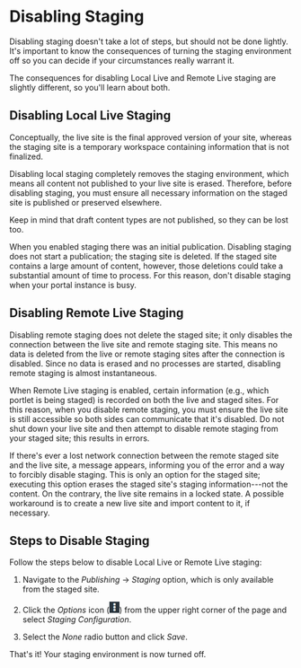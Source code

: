 # Disabling Staging [](id=disabling-staging)

Disabling staging doesn't take a lot of steps, but should not be done lightly.
It's important to know the consequences of turning the staging environment off
so you can decide if your circumstances really warrant it.

The consequences for disabling Local Live and Remote Live staging are slightly
different, so you'll learn about both.

## Disabling Local Live Staging [](id=disabling-local-live-staging)

Conceptually, the live site is the final approved version of your site, whereas
the staging site is a temporary workspace containing information that is not
finalized.

Disabling local staging completely removes the staging environment, which means
all content not published to your live site is erased. Therefore, before
disabling staging, you must ensure all necessary information on the staged site
is published or preserved elsewhere.

Keep in mind that draft content types are not published, so they can be lost
too.

When you enabled staging there was an initial publication. Disabling staging
does not start a publication; the staging site is deleted. If the staged site
contains a large amount of content, however, those deletions could take
a substantial amount of time to process. For this reason, don't disable staging
when your portal instance is busy.

## Disabling Remote Live Staging [](id=disabling-remote-live-staging)

Disabling remote staging does not delete the staged site; it only disables the
connection between the live site and remote staging site. This means no data is
deleted from the live or remote staging sites after the connection is disabled.
Since no data is erased and no processes are started, disabling remote staging
is almost instantaneous.

When Remote Live staging is enabled, certain information (e.g., which portlet is
being staged) is recorded on both the live and staged sites. For this reason,
when you disable remote staging, you must ensure the live site is still
accessible so both sides can communicate that it's disabled. Do not shut down
your live site and then attempt to disable remote staging from your staged site;
this results in errors.

If there's ever a lost network connection between the remote staged site and the
live site, a message appears, informing you of the error and a way to forcibly
disable staging. This is only an option for the staged site; executing this
option erases the staged site's staging information---not the content. On the
contrary, the live site remains in a locked state. A possible workaround is to
create a new live site and import content to it, if necessary.

## Steps to Disable Staging [](id=steps-to-disable-staging)

Follow the steps below to disable Local Live or Remote Live staging:

1.  Navigate to the *Publishing* &rarr; *Staging* option, which is only
    available from the staged site.

2.  Click the *Options* icon (![Options](../../../images/icon-options.png))
    from the upper right corner of the page and select *Staging Configuration*.

3.  Select the *None* radio button and click *Save*.

That's it! Your staging environment is now turned off.
